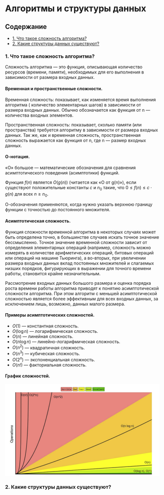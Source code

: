 # Алгоритмы и структуры данных

## Содержание

- [1. Что такое сложность алгоритма?](#complexity)
- [2. Какие структуры данных существуют?](#structures)

### 1. Что такое сложность алгоритма? <a name="structures"></a>

Сложность алгоритма — это функция, описывающая количество ресурсов (времени,
памяти), необходимых для его выполнения в
зависимости от размера входных данных.

#### Временная и пространственные сложности.

Временная сложность: показывает, как изменяется время выполнения алгоритма (
количество элементарных шагов) в зависимости
от размера входных данных. Обычно обозначается как функция от n — количества
входных элементов.

Пространственная сложность: показывает, сколько памяти (или пространства)
требуется алгоритму в зависимости от размера
входных данных. Так же, как и временная сложность, пространственная сложность
выражается как функция от n, где n —
размер входных данных.

#### О-нотация.

«O» большое — математические обозначения для
сравнения асимптотического поведения (асимптотики) функций.

Функция $`f(n)`$ является $`O(g(n))`$ (читается как «О от g(n)»), если
существуют положительные константы $`c`$ и $`n_0`$ такие, что
$`0 \leq f(n) \leq c \cdot g(n)`$ для всех $`n \geq n_0`$.

О-обозначения применяются, когда нужно указать верхнюю границу функции
с точностью до постоянного множителя.

#### Асимптотическая сложность.

Функция сложности временной алгоритма в некоторых случаях может быть определена
точно, в большинстве
случаев искать точное значение бессмысленно. Точное значение временной сложности
зависит
от определения элементарных операций (например, сложность можно измерять в
количестве арифметических операций, битовых
операций или операций на машине Тьюринга), а во-вторых, при увеличении размера
входных данных вклад постоянных
множителей и слагаемых низших порядков, фигурирующих в выражении для точного
времени работы, становится крайне
незначительным.

Рассмотрение входных данных большого размера и оценка порядка роста времени
работы алгоритма приводят к понятию
асимптотической сложности алгоритма. При этом алгоритм с меньшей асимптотической
сложностью является более эффективным
для всех входных данных, за исключением лишь, возможно, данных малого размера.

#### Примеры асимптотических сложностей.

- $`O(1)`$ — константная сложность.
- $`O(\log n)`$ — логарифмическая сложность.
- $`O(n)`$ — линейная сложность.
- $`O(n \log n)`$ — линейно-логарифмическая сложность.
- $`O(n^2)`$ — квадратичная сложность.
- $`O(n^3)`$ — кубическая сложность.
- $`O(2^n)`$ — экспоненциальная сложность.
- $`O(n!)`$ — факториальная сложность.

#### График сложностей.

![](../images/big-o-complexity-chart.png)

### 2. Какие структуры данных существуют? <a name="structures"></a>
